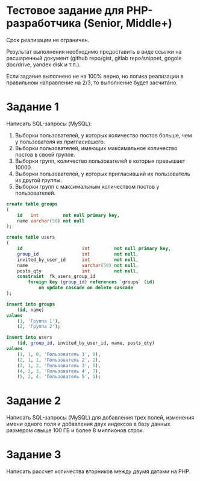 # Тестовое задание для PHP-разработчика (Senior, Middle+)

Срок реализации не ограничен.

Результат выполнения необходимо предоставить в виде ссылки на расшаренный документ (github repo/gist, gitlab repo/snippet, gogole doc/drive, yandex disk и т.п.).

Если задание выполнено не на 100% верно, но логика реализации в правильном направление на 2/3, то выполнение будет засчитано.

# Задание 1
Написать SQL-запросы (MySQL):
1. Выборки пользователей, у которых количество постов больше, чем у пользователя их пригласившего.
2. Выборки пользователей, имеющих максимальное количество постов в своей группе.
3. Выборки групп, количество пользователей в которых превышает 10000.
4. Выборки пользователей, у которых пригласивший их пользователь из другой группы.
5. Выборки групп с максимальным количеством постов у пользователей.

```sql
create table groups
(
    id   int         not null primary key,
    name varchar(50) not null
);

create table users
(
    id                      int         not null primary key,
    group_id                int         not null,
    invited_by_user_id      int         not null,
    name                    varchar(50) not null,
    posts_qty               int         not null,
    constraint  fk_users_group_id
        foreign key (group_id) references `groups` (id)
            on update cascade on delete cascade
);

insert into groups 
    (id, name)
values
    (1, 'Группа 1'),
    (2, 'Группа 2');

insert into users
    (id, group_id, invited_by_user_id, name, posts_qty)
values
    (1, 1, 0, 'Пользователь 1', 0),
    (2, 1, 1, 'Пользователь 2', 2),
    (3, 1, 2, 'Пользователь 3', 5),
    (4, 2, 3, 'Пользователь 4', 7),
    (5, 2, 4, 'Пользователь 5', 1);
```

# Задание 2
Написать SQL-запросы (MySQL) для добавления трех полей, изменения имени одного поля и добавления двух индексов в базу данных размером свыше 100 ГБ и более 8 миллионов строк.

# Задание 3
Написать рассчет количества вторников между двумя датами на PHP.

